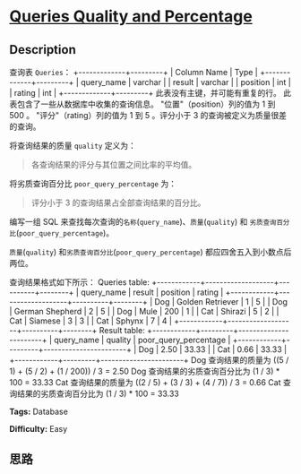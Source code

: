 # [Queries Quality and Percentage][title]

## Description

查询表 `Queries`：
            +-------------+---------+    | Column Name | Type    |    +-------------+---------+    | query_name  | varchar |    | result      | varchar |    | position    | int     |    | rating      | int     |    +-------------+---------+    此表没有主键，并可能有重复的行。    此表包含了一些从数据库中收集的查询信息。    "位置"（position）列的值为 1 到 500 。    "评分"（rating）列的值为 1 到 5 。评分小于 3 的查询被定义为质量很差的查询。    



将查询结果的质量 `quality` 定义为：

> 各查询结果的评分与其位置之间比率的平均值。

将劣质查询百分比 `poor_query_percentage` 为：

> 评分小于 3 的查询结果占全部查询结果的百分比。

编写一组 SQL 来查找每次查询的`名称`(`query_name`)、`质量`(`quality`) 和
`劣质查询百分比`(`poor_query_percentage`)。

`质量`(`quality`) 和`劣质查询百分比`(`poor_query_percentage`) 都应四舍五入到小数点后两位。

查询结果格式如下所示：
            Queries table:    +------------+-------------------+----------+--------+    | query_name | result            | position | rating |    +------------+-------------------+----------+--------+    | Dog        | Golden Retriever  | 1        | 5      |    | Dog        | German Shepherd   | 2        | 5      |    | Dog        | Mule              | 200      | 1      |    | Cat        | Shirazi           | 5        | 2      |    | Cat        | Siamese           | 3        | 3      |    | Cat        | Sphynx            | 7        | 4      |    +------------+-------------------+----------+--------+        Result table:    +------------+---------+-----------------------+    | query_name | quality | poor_query_percentage |    +------------+---------+-----------------------+    | Dog        | 2.50    | 33.33                 |    | Cat        | 0.66    | 33.33                 |    +------------+---------+-----------------------+        Dog 查询结果的质量为 ((5 / 1) + (5 / 2) + (1 / 200)) / 3 = 2.50    Dog 查询结果的劣质查询百分比为 (1 / 3) * 100 = 33.33        Cat 查询结果的质量为 ((2 / 5) + (3 / 3) + (4 / 7)) / 3 = 0.66    Cat 查询结果的劣质查询百分比为 (1 / 3) * 100 = 33.33    


**Tags:** Database

**Difficulty:** Easy

## 思路

[title]: https://leetcode-cn.com/problems/queries-quality-and-percentage
